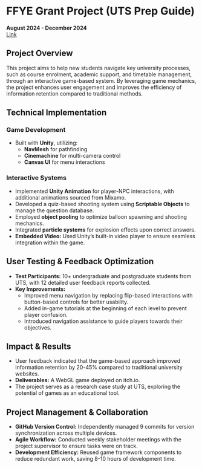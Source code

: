 # FFYE Grant Project (UTS Prep Guide)
**August 2024 - December 2024**   
[Link](https://liudengmeng.itch.io/uts-perp)

## Project Overview
This project aims to help new students navigate key university processes, such as course enrolment, academic support, and timetable management, through an interactive game-based system. By leveraging game mechanics, the project enhances user engagement and improves the efficiency of information retention compared to traditional methods.

## Technical Implementation

### Game Development
- Built with **Unity**, utilizing:
  - **NavMesh** for pathfinding
  - **Cinemachine** for multi-camera control
  - **Canvas UI** for menu interactions

### Interactive Systems
- Implemented **Unity Animation** for player-NPC interactions, with additional animations sourced from Mixamo.
- Developed a quiz-based shooting system using **Scriptable Objects** to manage the question database.
- Employed **object pooling** to optimize balloon spawning and shooting mechanics.
- Integrated **particle systems** for explosion effects upon correct answers.
- **Embedded Video:** Used Unity’s built-in video player to ensure seamless integration within the game.

## User Testing & Feedback Optimization
- **Test Participants:** 10+ undergraduate and postgraduate students from UTS, with 12 detailed user feedback reports collected.
- **Key Improvements:**
  - Improved menu navigation by replacing flip-based interactions with button-based controls for better usability.
  - Added in-game tutorials at the beginning of each level to prevent player confusion.
  - Introduced navigation assistance to guide players towards their objectives.

## Impact & Results
- User feedback indicated that the game-based approach improved information retention by 20-45% compared to traditional university websites.
- **Deliverables:** A WebGL game deployed on itch.io.
- The project serves as a research case study at UTS, exploring the potential of games as an educational tool.

## Project Management & Collaboration
- **GitHub Version Control:** Independently managed 9 commits for version synchronization across multiple devices.
- **Agile Workflow:** Conducted weekly stakeholder meetings with the project supervisor to ensure tasks were on track.
- **Development Efficiency:** Reused game framework components to reduce redundant work, saving 8-10 hours of development time.
